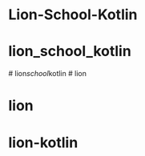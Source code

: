 # Lion-School-Kotlin
# lion_school_kotlin
#   l i o n _ s c h o o l _ k o t l i n  
 # lion
# lion
# lion-kotlin
